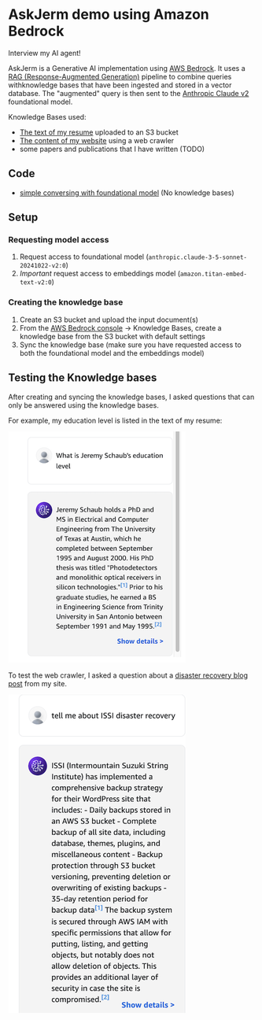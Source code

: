# AskJerm demo using Amazon Bedrock

Interview my AI agent!

AskJerm is a Generative AI implementation using [AWS Bedrock][Bedrock]. It uses a
[RAG (Response-Augmented Generation)][RAG] pipeline to combine queries withknowledge
bases that have been ingested and stored in a vector database. The "augmented" query is
then sent to the [Anthropic Claude v2][Claude] foundational model.

Knowledge Bases used:
- [The text of my resume](data/Schaub_CV_2024-11-full.txt) uploaded to an S3 bucket
- [The content of my website](https://jeremyschaub.us/) using a web crawler
- some papers and publications that I have written (TODO)

## Code
- [simple conversing with foundational model](src/simple_converse.py) (No knowledge bases)


## Setup
### Requesting model access
1. Request access to foundational model (`anthropic.claude-3-5-sonnet-20241022-v2:0`)
2. *Important* request access to embeddings model (`amazon.titan-embed-text-v2:0`)

### Creating the knowledge base
1. Create an S3 bucket and upload the input document(s)
2. From the [AWS Bedrock console][Console] -> Knowledge Bases, create a knowledge base from the S3 bucket with default settings
3. Sync the knowledge base (make sure you have requested access to both the foundational model and the embeddings model)

## Testing the Knowledge bases
After creating and syncing the knowledge bases, I asked questions that can only
be answered using the knowledge bases.

For example, my education level is listed in the text of my resume:

![Resume test](img/bedrock_test.png)

To test the web crawler, I asked a question about a [disaster recovery blog post][DR]
from my site.

![Web crawler test](img/bedrock_dr_test.png)

[Bedrock]: https://aws.amazon.com/bedrock/
[RAG]: https://aws.amazon.com/what-is/retrieval-augmented-generation/
[Claude]: https://www.anthropic.com/news/claude-2
[Console]: https://console.aws.amazon.com/bedrock/
[DR]: https://jeremyschaub.us/posts/post013-issi-dr/index.html
